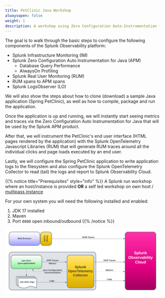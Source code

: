 ```yaml
---
title: PetClinic Java Workshop
alwaysopen: false
weight: 1
description: A workshop using Zero Configuration Auto-Instrumentation for Java
---
```


The goal is to walk through the basic steps to configure the following components of the Splunk Observability platform:

* Splunk Infrastructure Monitoring (IM)
* Splunk Zero Configuration Auto Instrumentation for Java (APM)
  * Database Query Performance
  * AlwaysOn Profiling
* Splunk Real User Monitoring (RUM)
* RUM spans to APM spans
* Splunk LogsObserver (LO)

We will also show the steps about how to clone (download) a sample Java application (Spring PetClinic), as well as how to compile, package and run the application.

Once the application is up and running, we will instantly start seeing metrics and traces via the Zero Configuration Auto Instrumentation for Java that will be used by the Splunk APM product.

After that, we will instrument the PetClinic's end user interface (HTML pages rendered by the application) with the Splunk OpenTelemetry Javascript Libraries (RUM) that will generate RUM traces around all the individual clicks and page loads executed by an end user.

Lastly, we will configure the Spring PetClinic application to write application logs to the filesystem and also configure the Splunk OpenTelemetry Collector to read (tail) the logs and report to Splunk Observability Cloud.

{{% notice title="Prerequisites" style="info" %}}
A Splunk run workshop where an host/instance is provided  **OR** a self led workshop on own host / [multipass instance](https://github.com/splunk/observability-workshop/tree/main/multipass)

For your own system you will need the following installed and enabled:

1. JDK 17 installed
2. Maven
3. Port `8080` open inbound/outbound
{{% /notice %}}

![PetClinic Exercise](images/petclinic-exercise.png)
